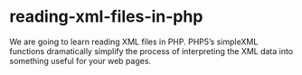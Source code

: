 # reading-xml-files-in-php
We are going to learn reading XML files in PHP. PHP5’s simpleXML functions dramatically simplify the process of interpreting the XML data into something useful for your web pages.
